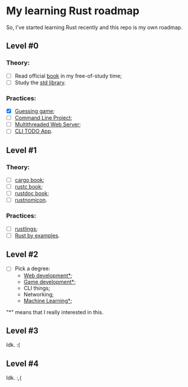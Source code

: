 
# My learning Rust roadmap

So, I've started learning Rust recently and this repo is my own roadmap.

## Level #0

### Theory:
- [ ] Read official [book](https://doc.rust-lang.org/book/) in my free-of-study time;
- [ ] Study the [std library](https://doc.rust-lang.org/std/index.html).

### Practices:
- [x] [Guessing game](https://doc.rust-lang.org/book/ch02-00-guessing-game-tutorial.html);
- [ ] [Command Line Project](https://doc.rust-lang.org/book/ch12-00-an-io-project.html);
- [ ] [Multithreaded Web Server](https://doc.rust-lang.org/book/ch20-00-final-project-a-web-server.html);
- [ ] [CLI TODO App](https://www.freecodecamp.org/news/how-to-build-a-to-do-app-with-rust/).
## Level #1

### Theory:
- [ ] [cargo book](https://doc.rust-lang.org/cargo/index.html);
- [ ] [rustc book](https://doc.rust-lang.org/rustc/index.html);
- [ ] [rustdoc book](https://doc.rust-lang.org/rustdoc/index.html);
- [ ] [rustnomicon](https://doc.rust-lang.org/nomicon/index.html).

### Practices:
- [ ] [rustlings](https://github.com/rust-lang/rustlings/);
- [ ] [Rust by examples](https://doc.rust-lang.org/stable/rust-by-example/).
## Level #2
- [ ] Pick a degree:
    - [Web development*](https://www.arewewebyet.org/);
    - [Game development*](https://arewegameyet.rs/);
    - CLI things;
    - Networking;
    - [Machine Learning*](https://www.arewelearningyet.com/);

"*" means that I really interested in this.
## Level #3
Idk. :(
## Level #4
Idk. :,(